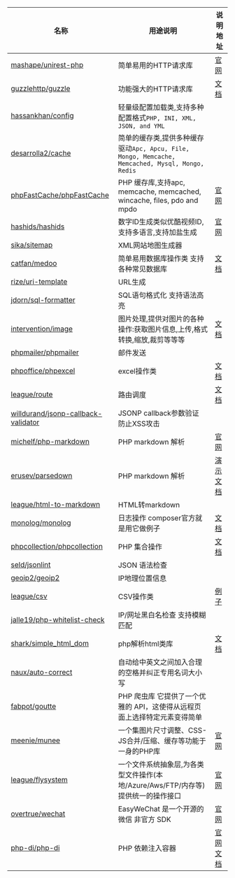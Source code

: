 |名称|用途说明|说明地址|
|---|---|---|
|[mashape/unirest-php](https://packagist.org/packages/mashape/unirest-php)|简单易用的HTTP请求库|[官网](http://unirest.io/)|
|[guzzlehttp/guzzle](https://packagist.org/packages/guzzlehttp/guzzle)|功能强大的HTTP请求库|[文档](http://guzzlephp.org/)|
|[hassankhan/config](https://packagist.org/packages/hassankhan/config)|轻量级配置加载类,支持多种配置格式`PHP, INI, XML, JSON, and YML`||
|[desarrolla2/cache](https://packagist.org/packages/desarrolla2/cache)|简单的缓存类,提供多种缓存驱动`Apc, Apcu, File, Mongo, Memcache, Memcached, Mysql, Mongo, Redis`||
|[phpFastCache/phpFastCache](https://packagist.org/packages/phpFastCache/phpFastCache)|PHP 缓存库,支持apc, memcache, memcached, wincache, files, pdo and mpdo|[官网](http://www.phpfastcache.com/)|
|[hashids/hashids](https://packagist.org/packages/hashids/hashids)|数字ID生成类似优酷视频ID,支持多语言,支持加盐生成|[官网](http://hashids.org/)|
|[sika/sitemap](https://packagist.org/packages/sika/sitemap)|XML网站地图生成器||
|[catfan/medoo](https://packagist.org/packages/catfan/medoo)|简单易用数据库操作类 支持各种常见数据库|[文档](http://medoo.in/doc)|
|[rize/uri-template](https://packagist.org/packages/rize/uri-template)|URL生成||
|[jdorn/sql-formatter](https://packagist.org/packages/jdorn/sql-formatter)|SQL语句格式化 支持语法高亮||
|[intervention/image](https://packagist.org/packages/intervention/image)|图片处理,提供对图片的各种操作:获取图片信息,上传,格式转换,缩放,裁剪等等等|[文档](http://image.intervention.io/)|
|[phpmailer/phpmailer](https://packagist.org/packages/phpmailer/phpmailer)|邮件发送||
|[phpoffice/phpexcel](https://packagist.org/packages/phpoffice/phpexcel)|excel操作类|[文档](https://github.com/PHPOffice/PHPExcel/wiki/User%20Documentation)|
|[league/route](https://packagist.org/packages/league/route)|路由调度|[文档](http://route.thephpleague.com/)|
|[willdurand/jsonp-callback-validator](https://packagist.org/packages/willdurand/jsonp-callback-validator)|JSONP callback参数验证 防止XSS攻击||
|[michelf/php-markdown](https://packagist.org/packages/michelf/php-markdown)|PHP markdown 解析|[官网](https://daringfireball.net/projects/markdown/)|
|[erusev/parsedown](https://packagist.org/packages/erusev/parsedown)|PHP markdown 解析|[演示](http://parsedown.org/tests/) [文档](https://github.com/erusev/parsedown/wiki/)|
|[league/html-to-markdown](https://packagist.org/packages/league/html-to-markdown)|HTML转markdown||
|[monolog/monolog](https://packagist.org/packages/monolog/monolog)|日志操作 composer官方就是用它做例子|[文档](https://github.com/Seldaek/monolog/blob/HEAD/doc/01-usage.md)|
|[phpcollection/phpcollection](https://packagist.org/packages/phpcollection/phpcollection)|PHP 集合操作|[文档](http://jmsyst.com/libs/php-collection)|
|[seld/jsonlint](https://packagist.org/packages/seld/jsonlint)|JSON 语法检查||
|[geoip2/geoip2](https://packagist.org/packages/geoip2/geoip2)|IP地理位置信息||
|[league/csv](https://packagist.org/packages/league/csv)|CSV操作类|[例子](https://github.com/thephpleague/csv/tree/master/examples)|
|[jalle19/php-whitelist-check](https://packagist.org/packages/jalle19/php-whitelist-check)|IP/网址黑白名检查 支持模糊匹配||
|[shark/simple_html_dom](https://packagist.org/packages/shark/simple_html_dom)|php解析html类库|[文档](http://simplehtmldom.sourceforge.net/)|
|[naux/auto-correct](https://packagist.org/packages/naux/auto-correct)|自动给中英文之间加入合理的空格并纠正专用名词大小写||
|[fabpot/goutte](https://packagist.org/packages/fabpot/goutte)|PHP 爬虫库 它提供了一个优雅的 API，这使得从远程页面上选择特定元素变得简单||
|[meenie/munee](https://packagist.org/packages/meenie/munee)|一个集图片尺寸调整、CSS-JS合并/压缩、缓存等功能于一身的PHP库|[官网](http://mun.ee/)|
|[league/flysystem](https://packagist.org/packages/league/flysystem)|一个文件系统抽象层,为各类型文件操作(本地/Azure/Aws/FTP/内存等)提供统一的操作接口|[官网](https://flysystem.thephpleague.com/)|
|[overtrue/wechat](https://packagist.org/packages/overtrue/wechat)|EasyWeChat 是一个开源的 微信 非官方 SDK|[官网](https://www.easywechat.com/)|
|[php-di/php-di](https://packagist.org/packages/php-di/php-di)|PHP 依赖注入容器|[官网](http://php-di.org/) [文档](http://php-di.org/doc/)|
